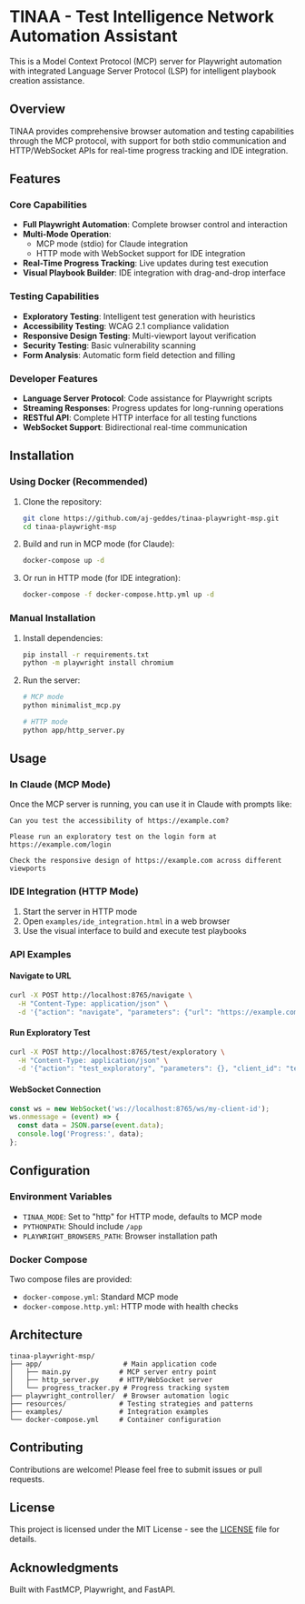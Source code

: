# TINAA - Test Intelligence Network Automation Assistant

This is a Model Context Protocol (MCP) server for Playwright automation with integrated Language Server Protocol (LSP) for intelligent playbook creation assistance.

## Overview

TINAA provides comprehensive browser automation and testing capabilities through the MCP protocol, with support for both stdio communication and HTTP/WebSocket APIs for real-time progress tracking and IDE integration.

## Features

### Core Capabilities
- **Full Playwright Automation**: Complete browser control and interaction
- **Multi-Mode Operation**: 
  - MCP mode (stdio) for Claude integration
  - HTTP mode with WebSocket support for IDE integration
- **Real-Time Progress Tracking**: Live updates during test execution
- **Visual Playbook Builder**: IDE integration with drag-and-drop interface

### Testing Capabilities
- **Exploratory Testing**: Intelligent test generation with heuristics
- **Accessibility Testing**: WCAG 2.1 compliance validation
- **Responsive Design Testing**: Multi-viewport layout verification
- **Security Testing**: Basic vulnerability scanning
- **Form Analysis**: Automatic form field detection and filling

### Developer Features
- **Language Server Protocol**: Code assistance for Playwright scripts
- **Streaming Responses**: Progress updates for long-running operations
- **RESTful API**: Complete HTTP interface for all testing functions
- **WebSocket Support**: Bidirectional real-time communication

## Installation

### Using Docker (Recommended)

1. Clone the repository:
   ```bash
   git clone https://github.com/aj-geddes/tinaa-playwright-msp.git
   cd tinaa-playwright-msp
   ```

2. Build and run in MCP mode (for Claude):
   ```bash
   docker-compose up -d
   ```

3. Or run in HTTP mode (for IDE integration):
   ```bash
   docker-compose -f docker-compose.http.yml up -d
   ```

### Manual Installation

1. Install dependencies:
   ```bash
   pip install -r requirements.txt
   python -m playwright install chromium
   ```

2. Run the server:
   ```bash
   # MCP mode
   python minimalist_mcp.py
   
   # HTTP mode
   python app/http_server.py
   ```

## Usage

### In Claude (MCP Mode)

Once the MCP server is running, you can use it in Claude with prompts like:

```
Can you test the accessibility of https://example.com?
```

```
Please run an exploratory test on the login form at https://example.com/login
```

```
Check the responsive design of https://example.com across different viewports
```

### IDE Integration (HTTP Mode)

1. Start the server in HTTP mode
2. Open `examples/ide_integration.html` in a web browser
3. Use the visual interface to build and execute test playbooks

### API Examples

#### Navigate to URL
```bash
curl -X POST http://localhost:8765/navigate \
  -H "Content-Type: application/json" \
  -d '{"action": "navigate", "parameters": {"url": "https://example.com"}}'
```

#### Run Exploratory Test
```bash
curl -X POST http://localhost:8765/test/exploratory \
  -H "Content-Type: application/json" \
  -d '{"action": "test_exploratory", "parameters": {}, "client_id": "test-client"}'
```

#### WebSocket Connection
```javascript
const ws = new WebSocket('ws://localhost:8765/ws/my-client-id');
ws.onmessage = (event) => {
  const data = JSON.parse(event.data);
  console.log('Progress:', data);
};
```

## Configuration

### Environment Variables

- `TINAA_MODE`: Set to "http" for HTTP mode, defaults to MCP mode
- `PYTHONPATH`: Should include `/app`
- `PLAYWRIGHT_BROWSERS_PATH`: Browser installation path

### Docker Compose

Two compose files are provided:
- `docker-compose.yml`: Standard MCP mode
- `docker-compose.http.yml`: HTTP mode with health checks

## Architecture

```
tinaa-playwright-msp/
├── app/                    # Main application code
│   ├── main.py            # MCP server entry point
│   ├── http_server.py     # HTTP/WebSocket server
│   └── progress_tracker.py # Progress tracking system
├── playwright_controller/  # Browser automation logic
├── resources/             # Testing strategies and patterns
├── examples/              # Integration examples
└── docker-compose.yml     # Container configuration
```

## Contributing

Contributions are welcome! Please feel free to submit issues or pull requests.

## License

This project is licensed under the MIT License - see the [LICENSE](LICENSE) file for details.

## Acknowledgments

Built with FastMCP, Playwright, and FastAPI.